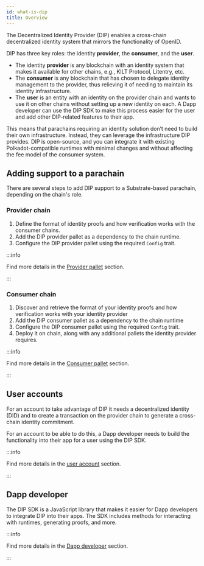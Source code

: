 ```yaml
---
id: what-is-dip
title: Overview
---
```


The Decentralized Identity Provider (DIP) enables a cross-chain decentralized identity system that mirrors the functionality of OpenID.

DIP has three key roles: the identity **provider**, the **consumer**, and the **user**.

- The identity **provider** is any blockchain with an identity system that makes it available for other chains, e.g., KILT Protocol, Litentry, etc.
- The **consumer** is any blockchain that has chosen to delegate identity management to the provider, thus relieving it of needing to maintain its identity infrastructure.
- The **user** is an entity with an identity on the provider chain and wants to use it on other chains without setting up a new identity on each. A Dapp developer can use the DIP SDK to make this process easier for the user and add other DIP-related features to their app.

This means that parachains requiring an identity solution don’t need to build their own infrastructure.
Instead, they can leverage the infrastructure DIP provides.
DIP is open-source, and you can integrate it with existing Polkadot-compatible runtimes with minimal changes and without affecting the fee model of the consumer system.

## Adding support to a parachain

There are several steps to add DIP support to a Substrate-based parachain, depending on the chain's role.

### Provider chain

1. Define the format of identity proofs and how verification works with the consumer chains.
2. Add the DIP provider pallet as a dependency to the chain runtime.
3. Configure the DIP provider pallet using the required `Config` trait.

:::info

Find more details in the [Provider pallet](./02_provider.md) section.

:::

### Consumer chain

1. Discover and retrieve the format of your identity proofs and how verification works with your identity provider
2. Add the DIP consumer pallet as a dependency to the chain runtime
3. Configure the DIP consumer pallet using the required `Config` trait.
4. Deploy it on chain, along with any additional pallets the identity provider requires.

:::info

Find more details in the [Consumer pallet](./03_consumer.md) section.

:::

## User accounts

For an account to take advantage of DIP it needs a decentralized identity (DID) and to create a transaction on the provider chain to generate a cross-chain identity commitment.

For an account to be able to do this, a Dapp developer needs to build the functionality into their app for a user using the DIP SDK.

:::info

Find more details in the [user account](./05_user_account.md) section.

:::

## Dapp developer

The DIP SDK is a JavaScript library that makes it easier for Dapp developers to integrate DIP into their apps. The SDK includes methods for interacting with runtimes, generating proofs, and more.

:::info

Find more details in the [Dapp developer](./04_dapp_developer.md) section.

:::